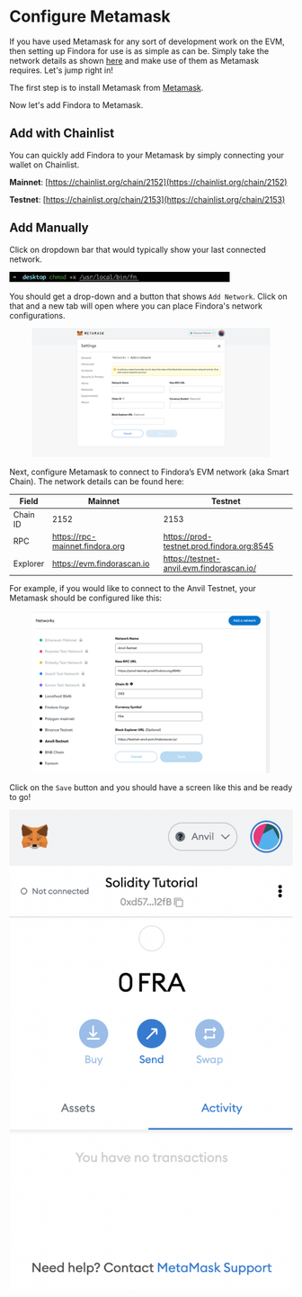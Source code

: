 # Configure Metamask



If you have used Metamask for any sort of development work on the EVM, then setting up Findora for use is as simple as can be. Simply take the network details as shown [here](../../../network-settings/network-settings.md) and make use of them as Metamask requires. Let's jump right in!

The first step is to install Metamask from [Metamask](https://metamask.io/).

Now let's add Findora to Metamask.

## Add with Chainlist

You can quickly add Findora to your Metamask by simply connecting your wallet on Chainlist.

**Mainnet**: [https://chainlist.org/chain/2152](https://chainlist.org/chain/2152)

**Testnet**: [https://chainlist.org/chain/2153](https://chainlist.org/chain/2153)

## Add Manually

Click on dropdown bar that would typically show your last connected network.

<img src="../../../.gitbook/assets/image (9).png" alt="" data-size="original">

You should get a drop-down and a button that shows `Add Network`. Click on that and a new tab will open where you can place Findora's network configurations.

<figure><img src="../../../.gitbook/assets/image (23).png" alt=""><figcaption></figcaption></figure>

Next, configure Metamask to connect to Findora’s EVM network (aka Smart Chain). The network details can be found here:

| Field    | Mainnet                         | Testnet                                    |
| -------- | ------------------------------- | ------------------------------------------ |
| Chain ID | 2152                            | 2153                                       |
| RPC      | https://rpc-mainnet.findora.org | https://prod-testnet.prod.findora.org:8545 |
| Explorer | https://evm.findorascan.io      | https://testnet-anvil.evm.findorascan.io/  |

For example, if you would like to connect to the Anvil Testnet, your Metamask should be configured like this:

<figure><img src="../../../.gitbook/assets/image (2) (5).png" alt=""><figcaption></figcaption></figure>

Click on the `Save` button and you should have a screen like this and be ready to go!

![](<../../../.gitbook/assets/image (18).png>)
